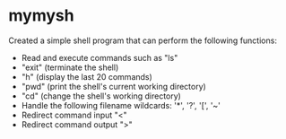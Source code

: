 # mymysh
Created a simple shell program that can perform the following functions:
- Read and execute commands such as "ls"
- "exit" (terminate the shell)
- "h" (display the last 20 commands)
- "pwd" (print the shell's current working directory)
- "cd" (change the shell's working directory)
- Handle the following filename wildcards: '*', '?', '[', '~'
- Redirect command input "<"
- Redirect command output ">"
